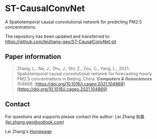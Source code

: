 # ST-CausalConvNet
A Spatiotemporal causal convolutional network for predicting PM2.5 concentrations.

The repository has been updated and transferred to: https://github.com/leizhang-geo/ST-CausalConvNet.git

## Paper information
> Zhang, L., Na, J., Zhu, J., Shi, Z., Zou, C., Yang, L., 2021. Spatiotemporal causal convolutional network for forecasting hourly PM2.5 concentrations in Beijing, China. ***Computers & Geosciences*** 104869. [https://doi.org/10.1016/j.cageo.2021.104869](https://doi.org/10.1016/j.cageo.2021.104869)

## Contact

For questions and supports please contact the author: Lei Zhang 张磊 (lei.zhang.geo@outlook.com)

Lei Zhang's [Homepage](https://leizhang-geo.github.io/)
